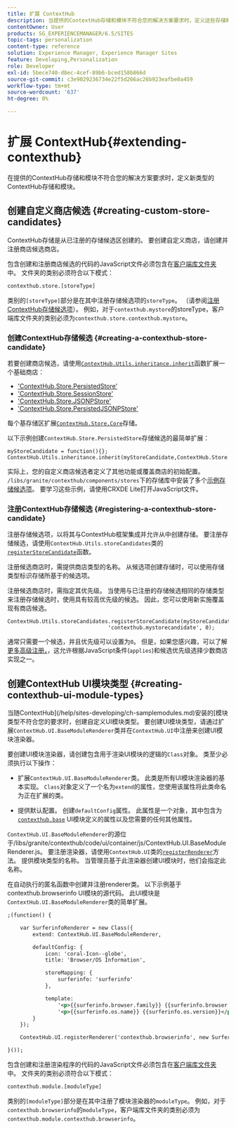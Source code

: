 ```yaml
---
title: 扩展 ContextHub
description: 当提供的ContextHub存储和模块不符合您的解决方案要求时，定义这些存储和模块的新类型
contentOwner: User
products: SG_EXPERIENCEMANAGER/6.5/SITES
topic-tags: personalization
content-type: reference
solution: Experience Manager, Experience Manager Sites
feature: Developing,Personalization
role: Developer
exl-id: 5bece740-d8ec-4cef-89b6-bced158b866d
source-git-commit: c3e9029236734e22f5d266ac26b923eafbe0a459
workflow-type: tm+mt
source-wordcount: '637'
ht-degree: 0%

---
```


# 扩展 ContextHub{#extending-contexthub}

在提供的ContextHub存储和模块不符合您的解决方案要求时，定义新类型的ContextHub存储和模块。

## 创建自定义商店候选 {#creating-custom-store-candidates}

ContextHub存储是从已注册的存储候选区创建的。 要创建自定义商店，请创建并注册商店候选商店。

包含创建和注册商店候选的代码的JavaScript文件必须包含在[客户端库文件夹](/help/sites-developing/clientlibs.md#creating-client-library-folders)中。 文件夹的类别必须符合以下模式：

```xml
contexthub.store.[storeType]
```

类别的`[storeType]`部分是在其中注册存储候选项的`storeType`。 （请参阅[注册ContextHub存储候选项](/help/sites-developing/ch-extend.md#registering-a-contexthub-store-candidate)）。 例如，对于`contexthub.mystore`的storeType，客户端库文件夹的类别必须为`contexthub.store.contexthub.mystore`。

### 创建ContextHub存储候选 {#creating-a-contexthub-store-candidate}

若要创建商店候选，请使用[`ContextHub.Utils.inheritance.inherit`](/help/sites-developing/contexthub-api.md#inherit-child-parent)函数扩展一个基础商店：

* [&#39;ContextHub.Store.PersistedStore&#39;](/help/sites-developing/contexthub-api.md#contexthub-store-persistedstore)
* [&#39;ContextHub.Store.SessionStore&#39;](/help/sites-developing/contexthub-api.md#contexthub-store-sessionstore)
* [&#39;ContextHub.Store.JSONPStore&#39;](/help/sites-developing/contexthub-api.md#contexthub-store-jsonpstore)
* [&#39;ContextHub.Store.PersistedJSONPStore&#39;](/help/sites-developing/contexthub-api.md#contexthub-store-persistedjsonpstore)

每个基存储区扩展[`ContextHub.Store.Core`](/help/sites-developing/contexthub-api.md#contexthub-store-core)存储。

以下示例创建`ContextHub.Store.PersistedStore`存储候选的最简单扩展：

```
myStoreCandidate = function(){};
ContextHub.Utils.inheritance.inherit(myStoreCandidate,ContextHub.Store.PersistedStore);
```

实际上，您的自定义商店候选者定义了其他功能或覆盖商店的初始配置。 `/libs/granite/contexthub/components/stores`下的存储库中安装了多个[示例存储候选项](/help/sites-developing/ch-samplestores.md)。 要学习这些示例，请使用CRXDE Lite打开JavaScript文件。

### 注册ContextHub存储候选 {#registering-a-contexthub-store-candidate}

注册存储候选项，以将其与ContextHub框架集成并允许从中创建存储。 要注册存储候选，请使用`ContextHub.Utils.storeCandidates`类的[`registerStoreCandidate`](/help/sites-developing/contexthub-api.md#registerstorecandidate-store-storetype-priority-applies)函数。

注册候选商店时，需提供商店类型的名称。 从候选项创建存储时，可以使用存储类型标识存储所基于的候选项。

注册候选商店时，需指定其优先级。 当使用与已注册的存储候选相同的存储类型来注册存储候选时，使用具有较高优先级的候选。 因此，您可以使用新实施覆盖现有商店候选。

```
ContextHub.Utils.storeCandidates.registerStoreCandidate(myStoreCandidate,
                                'contexthub.mystorecandidate', 0);
```

通常只需要一个候选，并且优先级可以设置为`0`。 但是，如果您感兴趣，可以了解[更多高级注册，](/help/sites-developing/contexthub-api.md#registerstorecandidate-store-storetype-priority-applies)，这允许根据JavaScript条件(`applies`)和候选优先级选择少数商店实现之一。

## 创建ContextHub UI模块类型 {#creating-contexthub-ui-module-types}

当随ContextHub](/help/sites-developing/ch-samplemodules.md)安装的[模块类型不符合您的要求时，创建自定义UI模块类型。 要创建UI模块类型，请通过扩展`ContextHub.UI.BaseModuleRenderer`类并在`ContextHub.UI`中注册来创建UI模块渲染器。

要创建UI模块渲染器，请创建包含用于渲染UI模块的逻辑的`Class`对象。 类至少必须执行以下操作：

* 扩展`ContextHub.UI.BaseModuleRenderer`类。 此类是所有UI模块渲染器的基本实现。 `Class`对象定义了一个名为`extend`的属性，您使用该属性将此类命名为正在扩展的类。

* 提供默认配置。 创建`defaultConfig`属性。 此属性是一个对象，其中包含为[`contexthub.base`](/help/sites-developing/ch-samplemodules.md#contexthub-base-ui-module-type) UI模块定义的属性以及您需要的任何其他属性。

`ContextHub.UI.BaseModuleRenderer`的源位于/libs/granite/contexthub/code/ui/container/js/ContextHub.UI.BaseModuleRenderer.js。 要注册渲染器，请使用`ContextHub.UI`类的[`registerRenderer`](/help/sites-developing/contexthub-api.md#registerrenderer-moduletype-renderer-dontrender)方法。 提供模块类型的名称。 当管理员基于此渲染器创建UI模块时，他们会指定此名称。

在自动执行的匿名函数中创建并注册renderer类。 以下示例基于contexthub.browserinfo UI模块的源代码。 此UI模块是`ContextHub.UI.BaseModuleRenderer`类的简单扩展。

```xml
;(function() {

    var SurferinfoRenderer = new Class({
        extend: ContextHub.UI.BaseModuleRenderer,

        defaultConfig: {
            icon: 'coral-Icon--globe',
            title: 'Browser/OS Information',

            storeMapping: {
                surferinfo: 'surferinfo'
            },

            template:
                '<p>{{surferinfo.browser.family}} {{surferinfo.browser.version}}</p>' +
                '<p>{{surferinfo.os.name}} {{surferinfo.os.version}}</p>'
        }
    });

    ContextHub.UI.registerRenderer('contexthub.browserinfo', new SurferinfoRenderer());

}());
```

包含创建和注册渲染程序的代码的JavaScript文件必须包含在[客户端库文件夹](/help/sites-developing/clientlibs.md#creating-client-library-folders)中。 文件夹的类别必须符合以下模式：

```xml
contexthub.module.[moduleType]
```

类别的`[moduleType]`部分是在其中注册了模块渲染器的`moduleType`。 例如，对于`contexthub.browserinfo`的`moduleType`，客户端库文件夹的类别必须为`contexthub.module.contexthub.browserinfo`。
